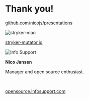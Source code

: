 # Thank you!&nbsp;&nbsp;&nbsp;

[github.com/nicojs/presentations](https://github.com/nicojs/presentations/) <!-- .element target="_blank" style="color: #fff" -->


<!-- .slide: class="is-fancy3" data-background-gradient="linear-gradient(90deg, rgba(232,75,57,1) 50%, rgba(0,56,101,0) 50%)" -->

<div class="kc-flex kc-columns kc-gap5">

<div>

![stryker-man](/img/stryker-man.svg) <!-- .element: width="75%" -->

[stryker-mutator.io](https://stryker-mutator.io) <!-- .element target="_blank" style="color: #fff" -->

</div>
<div>

![Info Support](/cli-img/logo-white.png) <!-- .element: width="70%" -->

**Nico Jansen**

Manager and open source enthusiast.
<!-- .element: class="kc-smaller" -->


<i class="bi bi-github" style="color: #fff"></i> &nbsp;<a target="_blank" href="https://github.com/nicojs" style="color: #fff">nicojs</a>  <i class="bi bi-twitter-x" style="margin-left: 20px; color: #fff"></i> &nbsp;<a target="_blank" style="color: #fff" href="https://twitter.com/_nicojs">\_nicojs</a>

[opensource.infosupport.com](https://opensource.infosupport.com)  <!-- .element target="_blank" style="color: #fff" -->

</div>
</div>

